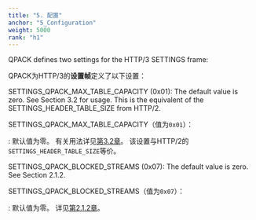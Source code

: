 ```yaml
---
title: "5. 配置"
anchor: "5_Configuration"
weight: 5000
rank: "h1"
---
```


QPACK defines two settings for the HTTP/3 SETTINGS frame:

QPACK为HTTP/3的**设置帧**定义了以下设置：

SETTINGS_QPACK_MAX_TABLE_CAPACITY (0x01):
The default value is zero. See Section 3.2 for usage. This is the equivalent of the SETTINGS_HEADER_TABLE_SIZE from HTTP/2.

SETTINGS_QPACK_MAX_TABLE_CAPACITY（值为`0x01`）：

:   默认值为零。
有关用法详见[第3.2章]()。
该设置与HTTP/2的`SETTINGS_HEADER_TABLE_SIZE`等价。

SETTINGS_QPACK_BLOCKED_STREAMS (0x07):
The default value is zero. See Section 2.1.2.

SETTINGS_QPACK_BLOCKED_STREAMS（值为`0x07`）：

:   默认值为零。
详见[第2.1.2章]()。
